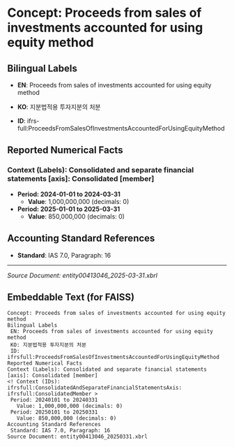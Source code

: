 # Concept: Proceeds from sales of investments accounted for using equity method

## Bilingual Labels
- **EN**: Proceeds from sales of investments accounted for using equity method
- **KO**: 지분법적용 투자지분의 처분

- **ID**: ifrs-full:ProceedsFromSalesOfInvestmentsAccountedForUsingEquityMethod

## Reported Numerical Facts

### **Context (Labels): Consolidated and separate financial statements [axis]: Consolidated [member]**
<!-- Context (IDs): ifrs-full:ConsolidatedAndSeparateFinancialStatementsAxis: ifrs-full:ConsolidatedMember -->
- **Period: 2024-01-01 to 2024-03-31**
  - **Value**: 1,000,000,000 (decimals: 0)
- **Period: 2025-01-01 to 2025-03-31**
  - **Value**: 850,000,000 (decimals: 0)

## Accounting Standard References
- **Standard**: IAS 7.0, Paragraph: 16

---
*Source Document: entity00413046_2025-03-31.xbrl*
## Embeddable Text (for FAISS)
```text
Concept: Proceeds from sales of investments accounted for using equity method
Bilingual Labels
 EN: Proceeds from sales of investments accounted for using equity method
 KO: 지분법적용 투자지분의 처분
 ID: ifrsfull:ProceedsFromSalesOfInvestmentsAccountedForUsingEquityMethod
Reported Numerical Facts
Context (Labels): Consolidated and separate financial statements [axis]: Consolidated [member]
<! Context (IDs): ifrsfull:ConsolidatedAndSeparateFinancialStatementsAxis: ifrsfull:ConsolidatedMember >
 Period: 20240101 to 20240331
   Value: 1,000,000,000 (decimals: 0)
 Period: 20250101 to 20250331
   Value: 850,000,000 (decimals: 0)
Accounting Standard References
 Standard: IAS 7.0, Paragraph: 16
Source Document: entity00413046_20250331.xbrl
```